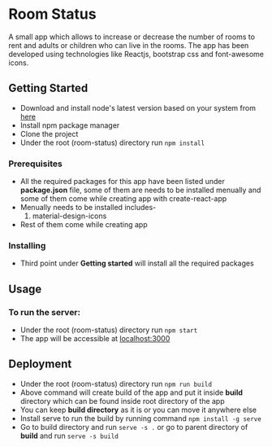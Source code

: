 # Room Status
A small app which allows to increase or decrease the number of rooms to rent and adults or children who can live in the rooms. The app has been developed using technologies like Reactjs, bootstrap css and font-awesome icons.

## Getting Started

* Download and install node's latest version based on your system from [here](https://nodejs.org/en/download/)
* Install npm package manager
* Clone the project
* Under the root (room-status) directory run `npm install`

### Prerequisites

* All the required packages for this app have been listed under **package.json** file, some of them are needs to be installed menually and some of them come while creating app with create-react-app
* Menually needs to be installed includes-
  1. material-design-icons
* Rest of them come while creating app

### Installing
* Third point under **Getting started** will install all the required packages


## Usage

### To run the server:

* Under the root (room-status) directory run `npm start`
* The app will be accessible at [localhost:3000](http://localhost:3000)

## Deployment
* Under the root (room-status) directory run `npm run build`
* Above command will create build of the app and put it inside **build** directory which can be found inside root directory of the app
* You can keep **build directory** as it is or you can move it anywhere else
* Install serve to run the build by running command `npm install -g serve`
* Go to build directory and run `serve -s .` or go to parent directory of **build** and run `serve -s build`
